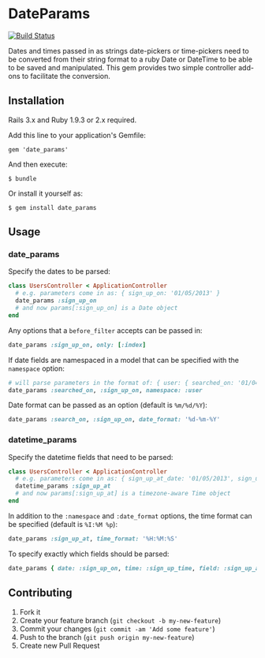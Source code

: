# DateParams

[![Build Status](https://travis-ci.org/LessonPlanet/date_params.png)](https://travis-ci.org/LessonPlanet/date_params)

Dates and times passed in as strings date-pickers or time-pickers need to be
converted from their string format to a ruby Date or DateTime to be able to be saved
and manipulated. This gem provides two simple controller add-ons to
facilitate the conversion.

## Installation

Rails 3.x and Ruby 1.9.3 or 2.x required.

Add this line to your application's Gemfile:

    gem 'date_params'

And then execute:

    $ bundle

Or install it yourself as:

    $ gem install date_params

## Usage

### date_params

Specify the dates to be parsed:
```ruby
class UsersController < ApplicationController
  # e.g. parameters come in as: { sign_up_on: '01/05/2013' }
  date_params :sign_up_on
  # and now params[:sign_up_on] is a Date object
end
```

Any options that a `before_filter` accepts can be passed in:
```ruby
date_params :sign_up_on, only: [:index]
```

If date fields are namespaced in a model that can be specified with the
`namespace` option:
```ruby
# will parse parameters in the format of: { user: { searched_on: '01/04/2013', sign_up_on: '04/03/2013' } }
date_params :searched_on, :sign_up_on, namespace: :user
```

Date format can be passed as an option (default is `%m/%d/%Y`):
```ruby
date_params :search_on, :sign_up_on, date_format: '%d-%m-%Y'
```

### datetime_params

Specify the datetime fields that need to be parsed:
```ruby
class UsersController < ApplicationController
  # e.g. parameters come in as: { sign_up_at_date: '01/05/2013', sign_up_at_time: '7:30 pm' }
  datetime_params :sign_up_at
  # and now params[:sign_up_at] is a timezone-aware Time object
end
```

In addition to the `:namespace` and `:date_format` options, the time format can be specified
(default is `%I:%M %p`):
```ruby
date_params :sign_up_at, time_format: '%H:%M:%S'
```

To specify exactly which fields should be parsed:
```ruby
date_params { date: :sign_up_on, time: :sign_up_time, field: :sign_up_at }, only: :create
```

## Contributing

1. Fork it
2. Create your feature branch (`git checkout -b my-new-feature`)
3. Commit your changes (`git commit -am 'Add some feature'`)
4. Push to the branch (`git push origin my-new-feature`)
5. Create new Pull Request
